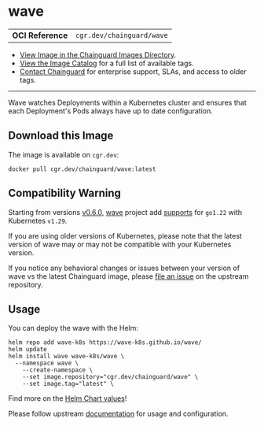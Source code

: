 <!--monopod:start-->
# wave
| | |
| - | - |
| **OCI Reference** | `cgr.dev/chainguard/wave` |


* [View Image in the Chainguard Images Directory](https://images.chainguard.dev/directory/image/wave/overview).
* [View the Image Catalog](https://console.chainguard.dev/images/catalog) for a full list of available tags.
* [Contact Chainguard](https://www.chainguard.dev/chainguard-images) for enterprise support, SLAs, and access to older tags.

---
<!--monopod:end-->

<!--overview:start-->
Wave watches Deployments within a Kubernetes cluster and ensures that each Deployment's Pods always have up to date configuration.
<!--overview:end-->

<!--getting:start-->
## Download this Image
The image is available on `cgr.dev`:

```
docker pull cgr.dev/chainguard/wave:latest
```
<!--getting:end-->

<!--body:start-->
## Compatibility Warning

Starting from versions [v0.6.0](https://github.com/wave-k8s/wave/releases/tag/v0.6.0), [wave](https://github.com/wave-k8s/wave) project add [supports](https://github.com/wave-k8s/wave/pull/145) for `go1.22` with Kubernetes `v1.29`.

If you are using older versions of Kubernetes, please note that the latest version of wave may or may not be compatible with your Kubernetes version.

If you notice any behavioral changes or issues between your version of wave vs the latest Chainguard image, please [file an issue](https://github.com/wave-k8s/wave/issues/new) on the upstream repository.

## Usage

You can deploy the wave with the Helm:

```shell
helm repo add wave-k8s https://wave-k8s.github.io/wave/
helm update
helm install wave wave-k8s/wave \
  --namespace wave \
	--create-namespace \
	--set image.repository="cgr.dev/chainguard/wave" \
	--set image.tag="latest" \
```

Find more on the [Helm Chart values](https://github.com/wave-k8s/wave/tree/master/charts/wave)!

Please follow upstream [documentation](https://wave-k8s.github.io/wave) for usage and configuration.

<!--body:end-->
